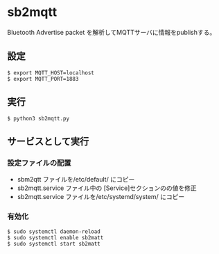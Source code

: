 # sb2mqtt

Bluetooth Advertise packet を解析してMQTTサーバに情報をpublishする。

## 設定
```
$ export MQTT_HOST=localhost
$ export MQTT_PORT=1883
```

## 実行
```
$ python3 sb2mqtt.py
```

## サービスとして実行

### 設定ファイルの配置

- sbm2qtt ファイルを/etc/default/ にコピー
- sb2mqtt.service ファイル中の [Service]セクションのの値を修正
- sb2mqtt.service ファイルを/etc/systemd/system/ にコピー

### 有効化
```
$ sudo systemctl daemon-reload
$ sudo systemctl enable sb2matt
$ sudo systemctl start sb2matt
```
